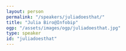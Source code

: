 ```yaml
---
layout: person
permalink: "/speakers/juliadoesthat/"
title: "Julia Biro@Infobip"
ogp: "/assets/images/ogp/juliadoesthat.jpg"
type: speaker
id: "juliadoesthat"
---
```

